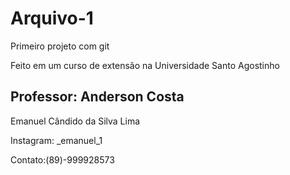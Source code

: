# Arquivo-1
 Primeiro projeto com git

Feito em um curso de extensão na Universidade Santo Agostinho

Professor: Anderson Costa
-----------------------------------
Emanuel Cândido da Silva Lima

Instagram: _emanuel_1

Contato:(89)-999928573